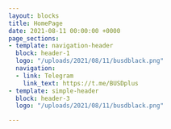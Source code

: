 ```yaml
---
layout: blocks
title: HomePage
date: 2021-08-11 00:00:00 +0000
page_sections:
- template: navigation-header
  block: header-1
  logo: "/uploads/2021/08/11/busdblack.png"
  navigation:
  - link: Telegram
    link_text: https://t.me/BUSDplus
- template: simple-header
  block: header-3
  logo: "/uploads/2021/08/11/busdblack.png"

---
```

